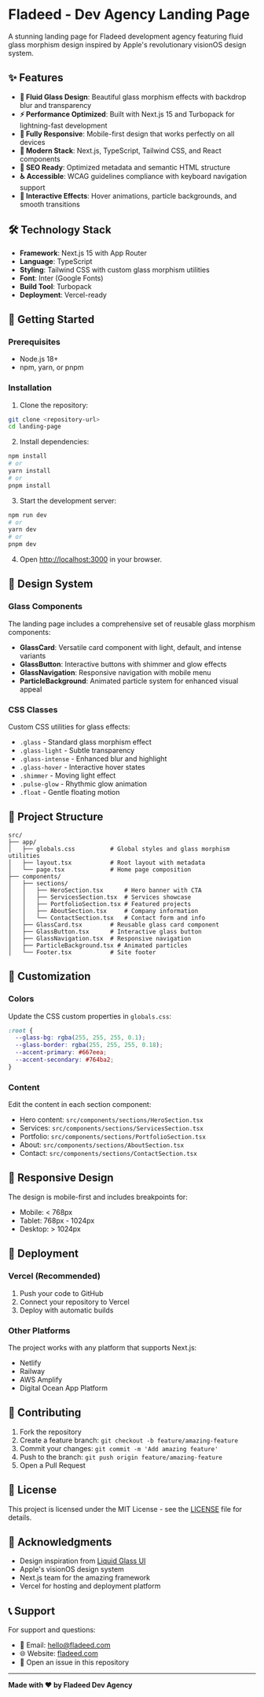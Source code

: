 # Fladeed - Dev Agency Landing Page

A stunning landing page for Fladeed development agency featuring fluid glass morphism design inspired by Apple's revolutionary visionOS design system.

## ✨ Features

- **🎨 Fluid Glass Design**: Beautiful glass morphism effects with backdrop blur and transparency
- **⚡ Performance Optimized**: Built with Next.js 15 and Turbopack for lightning-fast development
- **📱 Fully Responsive**: Mobile-first design that works perfectly on all devices
- **🚀 Modern Stack**: Next.js, TypeScript, Tailwind CSS, and React components
- **🎯 SEO Ready**: Optimized metadata and semantic HTML structure
- **♿ Accessible**: WCAG guidelines compliance with keyboard navigation support
- **🌟 Interactive Effects**: Hover animations, particle backgrounds, and smooth transitions

## 🛠️ Technology Stack

- **Framework**: Next.js 15 with App Router
- **Language**: TypeScript
- **Styling**: Tailwind CSS with custom glass morphism utilities
- **Font**: Inter (Google Fonts)
- **Build Tool**: Turbopack
- **Deployment**: Vercel-ready

## 🚀 Getting Started

### Prerequisites

- Node.js 18+ 
- npm, yarn, or pnpm

### Installation

1. Clone the repository:
```bash
git clone <repository-url>
cd landing-page
```

2. Install dependencies:
```bash
npm install
# or
yarn install
# or
pnpm install
```

3. Start the development server:
```bash
npm run dev
# or
yarn dev
# or
pnpm dev
```

4. Open [http://localhost:3000](http://localhost:3000) in your browser.

## 🎨 Design System

### Glass Components

The landing page includes a comprehensive set of reusable glass morphism components:

- **GlassCard**: Versatile card component with light, default, and intense variants
- **GlassButton**: Interactive buttons with shimmer and glow effects
- **GlassNavigation**: Responsive navigation with mobile menu
- **ParticleBackground**: Animated particle system for enhanced visual appeal

### CSS Classes

Custom CSS utilities for glass effects:

- `.glass` - Standard glass morphism effect
- `.glass-light` - Subtle transparency
- `.glass-intense` - Enhanced blur and highlight
- `.glass-hover` - Interactive hover states
- `.shimmer` - Moving light effect
- `.pulse-glow` - Rhythmic glow animation
- `.float` - Gentle floating motion

## 📁 Project Structure

```
src/
├── app/
│   ├── globals.css          # Global styles and glass morphism utilities
│   ├── layout.tsx           # Root layout with metadata
│   └── page.tsx             # Home page composition
├── components/
│   ├── sections/
│   │   ├── HeroSection.tsx      # Hero banner with CTA
│   │   ├── ServicesSection.tsx  # Services showcase
│   │   ├── PortfolioSection.tsx # Featured projects
│   │   ├── AboutSection.tsx     # Company information
│   │   └── ContactSection.tsx   # Contact form and info
│   ├── GlassCard.tsx        # Reusable glass card component
│   ├── GlassButton.tsx      # Interactive glass button
│   ├── GlassNavigation.tsx  # Responsive navigation
│   ├── ParticleBackground.tsx # Animated particles
│   └── Footer.tsx           # Site footer
```

## 🎯 Customization

### Colors

Update the CSS custom properties in `globals.css`:

```css
:root {
  --glass-bg: rgba(255, 255, 255, 0.1);
  --glass-border: rgba(255, 255, 255, 0.18);
  --accent-primary: #667eea;
  --accent-secondary: #764ba2;
}
```

### Content

Edit the content in each section component:

- Hero content: `src/components/sections/HeroSection.tsx`
- Services: `src/components/sections/ServicesSection.tsx`
- Portfolio: `src/components/sections/PortfolioSection.tsx`
- About: `src/components/sections/AboutSection.tsx`
- Contact: `src/components/sections/ContactSection.tsx`

## 📱 Responsive Design

The design is mobile-first and includes breakpoints for:

- Mobile: < 768px
- Tablet: 768px - 1024px  
- Desktop: > 1024px

## 🚀 Deployment

### Vercel (Recommended)

1. Push your code to GitHub
2. Connect your repository to Vercel
3. Deploy with automatic builds

### Other Platforms

The project works with any platform that supports Next.js:

- Netlify
- Railway
- AWS Amplify
- Digital Ocean App Platform

## 🤝 Contributing

1. Fork the repository
2. Create a feature branch: `git checkout -b feature/amazing-feature`
3. Commit your changes: `git commit -m 'Add amazing feature'`
4. Push to the branch: `git push origin feature/amazing-feature`
5. Open a Pull Request

## 📄 License

This project is licensed under the MIT License - see the [LICENSE](LICENSE) file for details.

## 🙏 Acknowledgments

- Design inspiration from [Liquid Glass UI](https://liquidglassui.org/)
- Apple's visionOS design system
- Next.js team for the amazing framework
- Vercel for hosting and deployment platform

## 📞 Support

For support and questions:

- 📧 Email: hello@fladeed.com
- 🌐 Website: [fladeed.com](https://fladeed.com)
- 💬 Open an issue in this repository

---

**Made with ❤️ by Fladeed Dev Agency**
